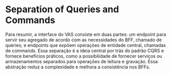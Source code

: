 # Separation of Queries and Commands

Para resumir, a interface do VAS consiste em duas partes: um endpoint para servir seu agregado de acordo com as necessidades do BFF, chamado de queries; e endpoints que expõem operações de entidade central, chamadas de commands. Essa separação é a ideia central por trás do padrão CQRS e fornece benefícios práticos, como a possibilidade de fornecer serviços ou armazenamentos separados para operações de leitura e gravação. Essa abstração reduz a complexidade e melhora a consistência nos BFFs.
